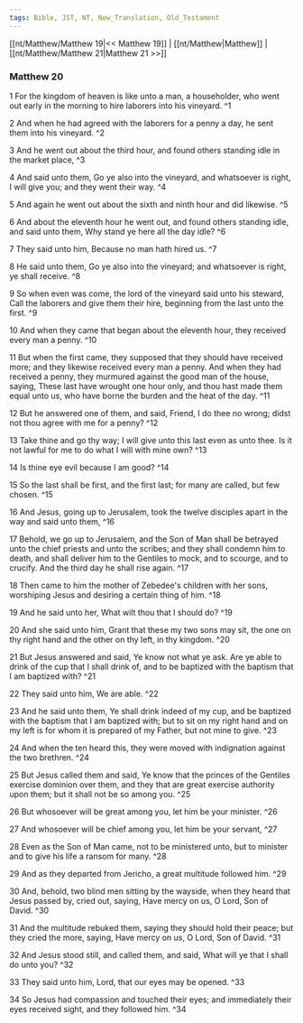 ```yaml
---
tags: Bible, JST, NT, New_Translation, Old_Testament
---
```


[[nt/Matthew/Matthew 19|<< Matthew 19]] | [[nt/Matthew|Matthew]] | [[nt/Matthew/Matthew 21|Matthew 21 >>]]

### Matthew 20

1 For the kingdom of heaven is like unto a man, a householder, who went out early in the morning to hire laborers into his vineyard.  ^1

2 And when he had agreed with the laborers for a penny a day, he sent them into his vineyard.  ^2

3 And he went out about the third hour, and found others standing idle in the market place,  ^3

4 And said unto them, Go ye also into the vineyard, and whatsoever is right, I will give you; and they went their way.  ^4

5 And again he went out about the sixth and ninth hour and did likewise.  ^5

6 And about the eleventh hour he went out, and found others standing idle, and said unto them, Why stand ye here all the day idle?  ^6

7 They said unto him, Because no man hath hired us.  ^7

8 He said unto them, Go ye also into the vineyard; and whatsoever is right, ye shall receive.  ^8

9 So when even was come, the lord of the vineyard said unto his steward, Call the laborers and give them their hire, beginning from the last unto the first.  ^9

10 And when they came that began about the eleventh hour, they received every man a penny.  ^10

11 But when the first came, they supposed that they should have received more; and they likewise received every man a penny. And when they had received a penny, they murmured against the good man of the house, saying, These last have wrought one hour only, and thou hast made them equal unto us, who have borne the burden and the heat of the day.  ^11

12 But he answered one of them, and said, Friend, I do thee no wrong; didst not thou agree with me for a penny?  ^12

13 Take thine and go thy way; I will give unto this last even as unto thee. Is it not lawful for me to do what I will with mine own?  ^13

14 Is thine eye evil because I am good?  ^14

15 So the last shall be first, and the first last; for many are called, but few chosen.  ^15

16 And Jesus, going up to Jerusalem, took the twelve disciples apart in the way and said unto them,  ^16

17 Behold, we go up to Jerusalem, and the Son of Man shall be betrayed unto the chief priests and unto the scribes; and they shall condemn him to death, and shall deliver him to the Gentiles to mock, and to scourge, and to crucify. And the third day he shall rise again.  ^17

18 Then came to him the mother of Zebedee\'s children with her sons, worshiping Jesus and desiring a certain thing of him.  ^18

19 And he said unto her, What wilt thou that I should do?  ^19

20 And she said unto him, Grant that these my two sons may sit, the one on thy right hand and the other on thy left, in thy kingdom.  ^20

21 But Jesus answered and said, Ye know not what ye ask. Are ye able to drink of the cup that I shall drink of, and to be baptized with the baptism that I am baptized with?  ^21

22 They said unto him, We are able.  ^22

23 And he said unto them, Ye shall drink indeed of my cup, and be baptized with the baptism that I am baptized with; but to sit on my right hand and on my left is for whom it is prepared of my Father, but not mine to give.  ^23

24 And when the ten heard this, they were moved with indignation against the two brethren.  ^24

25 But Jesus called them and said, Ye know that the princes of the Gentiles exercise dominion over them, and they that are great exercise authority upon them; but it shall not be so among you.  ^25

26 But whosoever will be great among you, let him be your minister.  ^26

27 And whosoever will be chief among you, let him be your servant,  ^27

28 Even as the Son of Man came, not to be ministered unto, but to minister and to give his life a ransom for many.  ^28

29 And as they departed from Jericho, a great multitude followed him.  ^29

30 And, behold, two blind men sitting by the wayside, when they heard that Jesus passed by, cried out, saying, Have mercy on us, O Lord, Son of David.  ^30

31 And the multitude rebuked them, saying they should hold their peace; but they cried the more, saying, Have mercy on us, O Lord, Son of David.  ^31

32 And Jesus stood still, and called them, and said, What will ye that I shall do unto you?  ^32

33 They said unto him, Lord, that our eyes may be opened.  ^33

34 So Jesus had compassion and touched their eyes; and immediately their eyes received sight, and they followed him.  ^34

 
